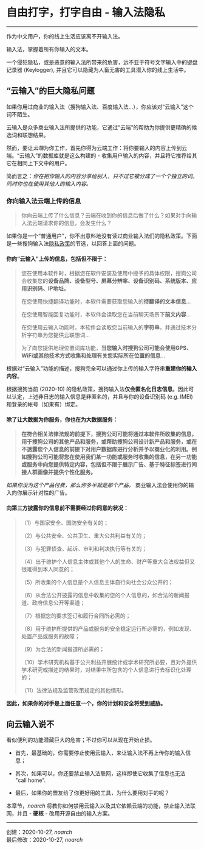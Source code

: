 # 自由打字，打字自由 - 输入法隐私

---

作为中文用户，你的线上生活应该离不开输入法。

输入法，掌握着所有你输入的文本。

一个侵犯隐私，或是恶意的输入法所带来的危害，远不亚于符号文字输入中的键盘记录器 (Keylogger), 并且它可以隐藏为人畜无害的工具潜入你的线上生活中。

## “云输入”的巨大隐私问题

如果你用过商业的输入法（搜狗输入法、百度输入法...），你应该对“云输入”这个词不陌生。

云输入是众多商业输入法所提供的功能，它通过“云端”的帮助为你提供更精确的候选词和联想结果。

然而，要让*云端*为你工作，首先你得为云端工作：将你要输入的内容上传到云端。“云输入”的数据库就是这么构建的 - 收集用户输入的内容，并且将它推荐给其它在相同上下文中的用户。

简而言之：*你在把你输入的内容分享给别人，只不过它被分成了一个个独立的词。同时你也在使用其他人的输入内容。*

### 你向输入法云端上传的信息

> 你向云端上传了什么信息？云端在收到你的信息后做了什么？如果对手向输入法云端请求你的信息，会发生什么？

如果你是一个“普通用户”，你不出意料地没有读过商业输入法们的隐私政策。下面是一些搜狗输入法[隐私政策](https://shouji.sogou.com/wap/htmls/privacy_policy.html)的节选，以回答上面的问题。

#### 你向“云输入”上传的信息，包括但不限于：

> 您在使用本软件时，根据您在软件安装及使用中授予的具体权限，搜狗公司会收集您的**设备品牌、设备型号、屏幕分辨率、设备识别码、系统版本、应用识别码、IP地址。**
>
> 在您使用快捷翻译功能时，本软件需要获取您输入的**待翻译的文本信息**...
>
> 在您使用智能回复功能时，本软件会读取您在当前聊天场景下**前文内容**...
>
> 在您使用云输入功能时，本软件会读取您当前输入的**字符串**，并通过技术分析字符串为您提供云联想词...
>
> 为了向您提供地理位置词库功能，**当您输入时搜狗公司可能会使用GPS、WiFi或其他技术方式收集和处理有关您实际所在位置的信息**...

根据对“云输入”功能的描述，搜狗完全可以通过你上传的输入字符串**重建你的输入内容**。

根据搜狗当前 (2020-10) 的隐私政策，搜狗输入法**仅会匿名化日志信息**。因此可以认定，上述非日志的输入信息是非匿名的，并且与你的设备识别码 (e.g. IMEI) 和登录的帐号（如果有）绑定。

#### 除了让大数据为你服务，你也在为大数据服务：

> **在符合相关法律法规的前提下，搜狗公司可能将通过本软件所收集的信息，用于搜狗公司的其他产品和服务，或帮助搜狗公司设计新产品和服务，或在不透露您个人信息的前提下对用户数据库进行分析并予以商业化的利用。例如搜狗公司可能将您在使用我们某一功能或服务时收集的信息，在另一功能或服务中向您提供特定内容，包括但不限于展示广告、基于特征标签进行间接人群画像并提供个性化服务。**

*如果你没为这个产品付费，那么你多半就是那个产品。* 商业输入法会使用你的输入向你展示针对性的广告。

#### 向第三方披露你的信息前不需要经过你同意的状况：

> （1）与国家安全、国防安全有关的；
>
> （2）与公共安全、公共卫生、重大公共利益有关的；
>
> （3）与犯罪侦查、起诉、审判和判决执行等有关的；
>
> （4）出于维护个人信息主体或其他个人的生命、财产等重大合法权益但又很难得到本人同意的；
>
> （5）所收集的个人信息是个人信息主体自行向社会公众公开的；
>
> （6）从合法公开披露的信息中收集的您的个人信息的，如合法的新闻报道、政府信息公开等渠道；
>
> （7）根据您的要求签订和履行合同所必需的；
>
> （8）用于维护所提供的产品或服务的安全稳定运行所必需的，例如发现、处置产品或服务的故障；
>
> （9）为合法的新闻报道所必需的；
>
> （10）学术研究机构基于公共利益开展统计或学术研究所必要，且对外提供学术研究或描述的结果时，对结果中所包含的个人信息进行去标识化处理的；
>
> （11）法律法规及监管政策规定的其他情形。

**因此，如果你的对手是上面任意一个，你的计划和安全将受到威胁。**

## 向云输入说不

看似便利的功能潜藏巨大的危害；不过你可以从现在开始止损。

- 首先，最基础的，你需要停止使用云输入，来让输入法不再上传你的输入信息；

- 其次，如果可以，你还要禁止输入法联网，这样即使它收集了信息也无法 "call home".

- 最后，如果你的盟友给了你更好用的工具，为什么要用对手的呢？

本章节，*noarch* 将教你如何禁用云输入以及其它依赖云端的功能，禁止输入法联网，并且 - **硬核** - 改用开源自由的输入方案。

---

创建：2020-10-27, *noarch*  
最后修改：2020-10-27, *noarch*
